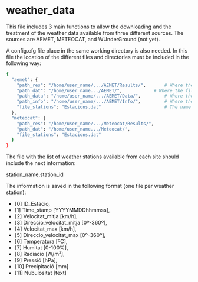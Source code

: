 # weather_data

This file includes 3 main functions to allow the downloading and the treatment of the weather data available from three different sources. The sources are AEMET, METEOCAT, and WUnderGround (not yet).

A config.cfg file place in the same working directory is also needed. In this file the location of the different files and directories must be included in the following way:

```sh
{
  "aemet": {
    "path_res": "/home/user_name/.../AEMET/Results/",       # Where the final results will be saved
    "path_dat": "/home/user_name.../AEMET/",		    # Where the file that contains the weather stations to download is located
    "path_data": "/home/user_name/.../AEMET/Data/",         # Where the downloaded info will be placed
    "path_info": "/home/user_name/.../AEMET/Info/",         # Where the log file will placed
    "file_stations": "Estacions.dat"                        # The name of the file with the weather stations info (station_name,station_id)
  },
  "meteocat": {
    "path_res": "/home/user_name/.../Meteocat/Results/",
    "path_dat": "/home/user_name.../Meteocat/",
    "file_stations": "Estacions.dat"
  }
}
```

The file with the list of weather stations available from each site should include the next information:

station_name,station_id



The information is saved in the following format (one file per weather station):

* [0]  ID_Estacio,
* [1]  Time_stamp [YYYYMMDDhhmmss],
* [2]  Velocitat_mitja [km/h],
* [3]  Direccio_velocitat_mitja [0º-360º],
* [4]  Velocitat_max [km/h],
* [5]  Direccio_velocitat_max [0º-360º],
* [6]  Temperatura [ºC],
* [7]  Humitat [0-100%],
* [8]  Radiacio [W/m²],
* [9]  Pressió [hPa],
* [10] Precipitació [mm]
* [11] Nubulositat [text]

